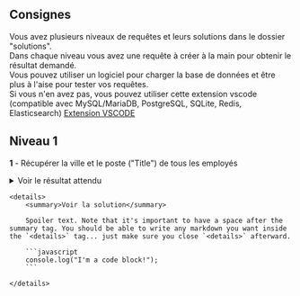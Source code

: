 
## Consignes
Vous avez plusieurs niveaux de requêtes et leurs solutions dans le dossier "solutions".  
Dans chaque niveau vous avez une requête à créer à la main pour obtenir le résultat demandé.    
Vous pouvez utiliser un logiciel pour charger la base de données et être plus à l'aise pour tester vos requêtes.  
Si vous n'en avez pas, vous pouvez utiliser cette extension vscode (compatible avec MySQL/MariaDB, PostgreSQL, SQLite, Redis, Elasticsearch)
[Extension VSCODE](https://marketplace.visualstudio.com/items?itemName=cweijan.vscode-mysql-client2)



## Niveau 1

**1**
    - Récupérer la ville et le poste ("Title") de tous les employés

<details>
    <summary>Voir le résultat attendu</summary>

|table|rows.0.City|rows.0.Title|rows.1.City|rows.1.Title|rows.2.City|rows.2.Title|rows.3.City|rows.3.Title|rows.4.City|rows.4.Title|rows.5.City|rows.5.Title|rows.6.City|rows.6.Title|rows.7.City|rows.7.Title|
|:----|:----|:----|:----|:----|:----|:----|:----|:----|:----|:----|:----|:----|:----|:----|:----|:----|
|employees|Edmonton|General Manager|Calgary|Sales Manager|Calgary|Sales Support Agent|Calgary|Sales Support Agent|Calgary|Sales Support Agent|Calgary|IT Manager|Lethbridge|IT Staff|Lethbridge|IT Staff|
    
</details>

    <details>
        <summary>Voir la solution</summary>
        
        Spoiler text. Note that it's important to have a space after the summary tag. You should be able to write any markdown you want inside the `<details>` tag... just make sure you close `<details>` afterward.
        
        ```javascript
        console.log("I'm a code block!");
        ```
        
    </details>

